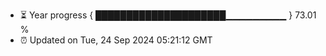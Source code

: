 - ⏳ Year progress { █████████████████████▁▁▁▁▁▁▁▁▁ } 73.01 %
- ⏰ Updated on Tue, 24 Sep 2024 05:21:12 GMT

